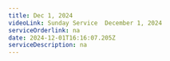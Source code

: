 ```yaml
---
title: Dec 1, 2024
videoLink: Sunday Service  December 1, 2024
serviceOrderlink: na
date: 2024-12-01T16:16:07.205Z
serviceDescription: n﻿a
---
```

